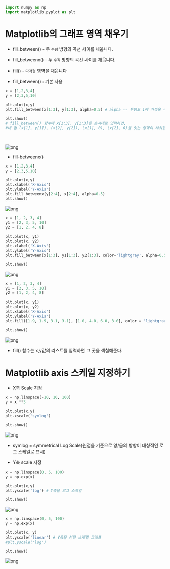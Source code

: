 ```python
import numpy as np
import matplotlib.pyplot as plt
```

# Matplotlib의 그래프 영역 채우기
- fill_between() - 두 ```수평``` 방향의 곡선 사이를 채웁니다.
- fill_betweenx() - 두 ```수직``` 방향의 곡선 사이를 채웁니다.
- fill() - ```다각형``` 영역을 채웁니다

- fill_between() : 기본 사용


```python
x = [1,2,3,4]
y = [2,3,5,10]

plt.plot(x,y)
plt.fill_between(x[1:3], y[1:3], alpha=0.5) # alpha -- 투명도 1에 가까울 수록 찐해짐

plt.show()
# fill_between() 함수에 x[1:3], y[1:3]를 순서대로 입력하면,
#네 점 (x[1], y[1]), (x[2], y[2]), (x[1], 0), (x[2], 0)을 잇는 영역이 채워집니다.

 

```


![png](Matplotlib_5_files/Matplotlib_5_3_0.png)


- fill-betweenx()


```python
x = [1,2,3,4]
y = [2,3,5,10]

plt.plot(x,y)
plt.xlabel('X-Axis')
plt.ylabel('Y-Axis')
plt.fill_betweenx(y[2:4], x[2:4], alpha=0.5)
plt.show()
```


![png](Matplotlib_5_files/Matplotlib_5_5_0.png)



```python
x = [1, 2, 3, 4]
y1 = [2, 3, 5, 10]
y2 = [1, 2, 4, 8]

plt.plot(x, y1)
plt.plot(x, y2)
plt.xlabel('X-Axis')
plt.ylabel('Y-Axis')
plt.fill_between(x[1:3], y1[1:3], y2[1:3], color='lightgray', alpha=0.5)

plt.show()
```


![png](Matplotlib_5_files/Matplotlib_5_6_0.png)



```python
x = [1, 2, 3, 4]
y1 = [2, 3, 5, 10]
y2 = [1, 2, 4, 8]

plt.plot(x, y1)
plt.plot(x, y2)
plt.xlabel('X-Axis')
plt.ylabel('Y-Axis')
plt.fill([1.9, 1.9, 3.1, 3.1], [1.0, 4.0, 6.0, 3.0], color = 'lightgray', alpha=0.5)

plt.show()
```


![png](Matplotlib_5_files/Matplotlib_5_7_0.png)


- fill() 함수는 x,y값의 리스트를 입력하면 그 곳을 색칠해준다.

# Matplotlib axis 스케일 지정하기

- X축 Scale 지정


```python
x = np.linspace(-10, 10, 100)
y = x **3

plt.plot(x,y)
plt.xscale('symlog')

plt.show()
```


![png](Matplotlib_5_files/Matplotlib_5_11_0.png)


- symlog = symmetrical Log Scale(원점을 기준으로 양/음의 방향이 대칭적인 로그 스케일로 표시)

- Y축 scale 지정


```python
x = np.linspace(0, 5, 100)
y = np.exp(x)

plt.plot(x,y)
plt.yscale('log') # Y축을 로그 스케일 

plt.show()
```


![png](Matplotlib_5_files/Matplotlib_5_14_0.png)



```python
x = np.linspace(0, 5, 100)
y = np.exp(x)

plt.plot(x, y)
plt.yscale('linear') # Y축을 선형 스케일 그래프
#plt.yscale('log')

plt.show()
```


![png](Matplotlib_5_files/Matplotlib_5_15_0.png)



```python

```
